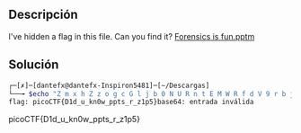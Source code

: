 ## Descripción
I've hidden a flag in this file. Can you find it? [Forensics is fun.pptm](https://mercury.picoctf.net/static/d3dd8cd51524d9fafcccd1b7d55f85e7/Forensics%20is%20fun.pptm)

## Solución
``` bash
┌─[✗]─[dantefx@dantefx-Inspiron5481]─[~/Descargas]
└──╼ $echo "Z m x h Z z o g c G l j b 0 N U R n t E M W R f d V 9 r b j B 3 X 3 B w d H N f c l 9 6 M X A 1 f Q" | tr -d " " | base64 -d
flag: picoCTF{D1d_u_kn0w_ppts_r_z1p5}base64: entrada inválida
```
picoCTF{D1d_u_kn0w_ppts_r_z1p5}